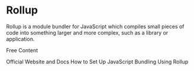 # Rollup

Rollup is a module bundler for JavaScript which compiles small pieces of code into something larger and more complex, such as a library or application.

<ResourceGroupTitle>Free Content</ResourceGroupTitle>

<BadgeLink colorScheme='blue' badgeText='Read' href='https://rollupjs.org/'>Official Website and Docs</BadgeLink>
<BadgeLink badgeText='Watch' href='https://www.youtube.com/watch?v=ICYLOZuFMz8'>How to Set Up JavaScript Bundling Using Rollup</BadgeLink>

